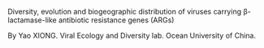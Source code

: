 Diversity, evolution and biogeographic distribution of viruses carrying β-lactamase-like antibiotic resistance genes (ARGs)

By Yao XIONG.
Viral Ecology and Diversity lab.
Ocean University of China.
